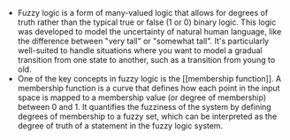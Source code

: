 - Fuzzy logic is a form of many-valued logic that allows for degrees of truth rather than the typical true or false (1 or 0) binary logic. This logic was developed to model the uncertainty of natural human language, like the difference between "very tall" or "somewhat tall". It's particularly well-suited to handle situations where you want to model a gradual transition from one state to another, such as a transition from young to old.
- One of the key concepts in fuzzy logic is the [[membership function]]. A membership function is a curve that defines how each point in the input space is mapped to a membership value (or degree of membership) between 0 and 1. It quantifies the fuzziness of the system by defining degrees of membership to a fuzzy set, which can be interpreted as the degree of truth of a statement in the fuzzy logic system.